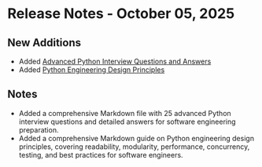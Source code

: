 # Release Notes - October 05, 2025

## New Additions
- Added [Advanced Python Interview Questions and Answers](https://github.com/Tanu-N-Prabhu/Python/blob/master/Python%20Coding%20Interview%20Prep/Advanced_Python_Interview_Questions.md)
- Added [Python Engineering Design Principles](https://github.com/Tanu-N-Prabhu/Python/blob/master/Python%20Coding%20Interview%20Prep/Python_Engineering_Design_Principles.md)
  
## Notes
- Added a comprehensive Markdown file with 25 advanced Python interview questions and detailed answers for software engineering preparation.
- Added a comprehensive Markdown guide on Python engineering design principles, covering readability, modularity, performance, concurrency, testing, and best practices for software engineers.
